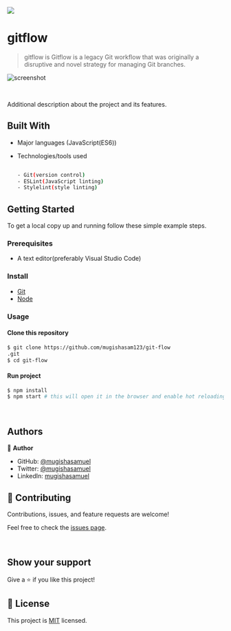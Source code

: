 
![](https://img.shields.io/badge/Gitflow-blue)

# gitflow
>gitflow is Gitflow is a legacy Git workflow that was originally a disruptive and novel strategy for managing Git branches.

![screenshot](https://user-images.githubusercontent.com/90524466/156601468-833122a8-d7b9-4e67-bbd3-d1c3a2181fc6.png)


<br/>

Additional description about the project and its features.
## Built With

- Major languages (JavaScript(ES6))
- Technologies/tools used 

  
  ``` bash
 
  - Git(version control)
  - ESLint(JavaScript linting)
  - Stylelint(style linting)

  ```


## Getting Started

To get a local copy up and running follow these simple example steps.

### Prerequisites
 - A text editor(preferably Visual Studio Code)
### Install
  -  [Git](https://git-scm.com/downloads)
  -  [Node](https://nodejs.org/en/download/)
### Usage
#### Clone this repository

```bash
$ git clone https://github.com/mugishasam123/git-flow
.git
$ cd git-flow

```
#### Run project

```bash
$ npm install
$ npm start # this will open it in the browser and enable hot reloading
```

  <br>
  
## Authors

👤 **Author**

- GitHub: [@mugishasamuel](https://github.com/mugishasam123)
- Twitter: [@mugishasamuel](https://twitter.com/mugishasamuel42/)
- LinkedIn: [mugishasamuel](https://www.linkedin.com/in/mugisha-samuel-55a905208/)


## 🤝 Contributing

Contributions, issues, and feature requests are welcome!

Feel free to check the [issues page](https://github.com/mugishasam123/git-flow/issues).

<br>

## Show your support

Give a ⭐️ if you like this project!

## 📝 License

This project is [MIT](https://opensource.org/licenses/MIT) licensed.
